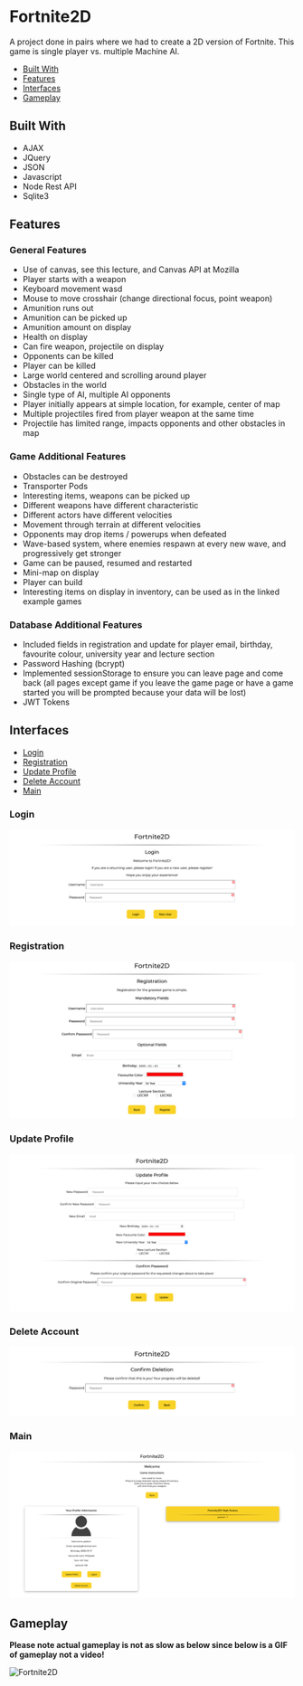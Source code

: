 # Fortnite2D

A project done in pairs where we had to create a 2D version of Fortnite. This game is single player vs. multiple Machine AI.

* [Built With](#built-with)
* [Features](#features)
* [Interfaces](#interfaces)
* [Gameplay](#gameplay)

## Built With

* AJAX
* JQuery
* JSON
* Javascript
* Node Rest API
* Sqlite3

## Features

### General Features
* Use of canvas, see this lecture, and Canvas API at Mozilla
* Player starts with a weapon
* Keyboard movement wasd
* Mouse to move crosshair (change directional focus, point weapon)
* Amunition runs out
* Amunition can be picked up
* Amunition amount on display
* Health on display
* Can fire weapon, projectile on display
* Opponents can be killed
* Player can be killed
* Large world centered and scrolling around player
* Obstacles in the world
* Single type of AI, multiple AI opponents
* Player initially appears at simple location, for example, center of map
* Multiple projectiles fired from player weapon at the same time
* Projectile has limited range, impacts opponents and other obstacles in map

### Game Additional Features
* Obstacles can be destroyed
* Transporter Pods
* Interesting items, weapons can be picked up
* Different weapons have different characteristic
* Different actors have different velocities
* Movement through terrain at different velocities
* Opponents may drop items / powerups when defeated
* Wave-based system, where enemies respawn at every new wave, and progressively get stronger
* Game can be paused, resumed and restarted
* Mini-map on display
* Player can build
* Interesting items on display in inventory, can be used as in the linked example games

### Database Additional Features
* Included fields in registration and update for player email, birthday, favourite colour, university year and lecture section
* Password Hashing (bcrypt)
* Implemented sessionStorage to ensure you can leave page and come back (all pages except game if you leave the game page or have a game started you will be prompted because your data will be lost)
* JWT Tokens

## Interfaces

* [Login](#login)
* [Registration](#registration)
* [Update Profile](#update-profile)
* [Delete Account](#delete-account)
* [Main](#main)

### Login

![Login](images/login.png)

### Registration

![Registration](images/registration.png)

### Update Profile

![Update Profile](images/update.png)

### Delete Account

![Delete Account](images/delete.png)

### Main

![Main](images/main.png)

## Gameplay
**Please note actual gameplay is not as slow as below since below is a GIF of gameplay not a video!**

![Fortnite2D](images/gameplay.gif)
